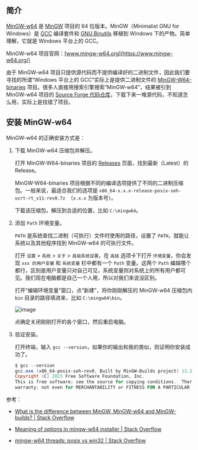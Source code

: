 ## 简介

[MinGW-w64](https://zh.wikipedia.org/wiki/MinGW-w64) 是 [MinGW](https://zh.wikipedia.org/wiki/MinGW) 项目的 64 位版本。MinGW（Minimalist GNU for Windows）是 [GCC](https://zh.wikipedia.org/wiki/GCC) 编译套件和 [GNU Binutils](https://zh.wikipedia.org/wiki/GNU_Binutils) 移植到 Windows 下的产物。简单理解，它就是 Windows 平台上的 GCC。

MinGW-w64 项目官网：[www.mingw-w64.org](https://www.mingw-w64.org/)

由于 MinGW-w64 项目只提供源代码而不提供编译好的二进制文件，因此我们要寻找的所谓“Windows 平台上的 GCC”实际上是提供二进制文件的 [MinGW-W64-binaries](https://github.com/niXman/mingw-builds-binaries/) 项目。很多人直接用搜索引擎搜索“MinGW-w64”，结果被引到 MinGW-w64 项目的 [Source Forge 代码仓库](https://sourceforge.net/projects/mingw-w64/)，下载下来一堆源代码，不知道怎么用，实际上是找错了项目。

## 安装 MinGW-w64

MinGW-w64 的正确安装方式是：

1. 下载 MinGW-w64 压缩包并解压。

   打开 MinGW-W64-binaries 项目的 [Releases](https://github.com/niXman/mingw-builds-binaries/releases) 页面，找到最新（Latest）的 Release。

   MinGW-W64-binaries 项目根据不同的编译选项提供了不同的二进制压缩包。一般来说，最适合我们的选项是 `x86_64-x.x.x-release-posix-seh-ucrt-rt_v11-rev0.7z
`（`x.x.x` 为版本号）。

   下载该压缩包，解压到合适的位置，比如 `C:\mingw64`。

3. 添加 `Path` 环境变量。

   `PATH` 是系统查找二进制（可执行）文件时使用的路径，设置了 `PATH`，就能让系统以及其他程序找到 MinGW-w64 的可执行文件。

   打开 `设置` > `系统` > `关于` > `高级系统设置`，在 `高级` 选项卡下打开 `环境变量`，你会发现 `xxx 的用户变量` 和 `系统变量` 栏中都有一个 `Path` 变量。这两个 `Path` 编辑哪个都行，区别是用户变量只对自己可见，系统变量则对系统上的所有用户都可见。我们现在电脑都是自己一个人用，所以对我们来说没区别。

   打开“编辑环境变量”窗口，点“新建”，将你刚刚解压的 MinGW-w64 压缩包内 `bin` 目录的路径填进来，比如 `C:\mingw64\bin`。

   ![image](https://img2024.cnblogs.com/blog/2778973/202408/2778973-20240801162234363-333834556.png)

   点确定关闭刚刚打开的各个窗口，然后重启电脑。

4. 验证安装。

   打开终端，输入 `gcc --version`，如果你的输出和我的类似，则证明你安装成功了。

   ```powershell
   $ gcc --version
   gcc.exe (x86_64-posix-seh-rev0, Built by MinGW-Builds project) 13.2.0
   Copyright (C) 2023 Free Software Foundation, Inc.
   This is free software; see the source for copying conditions.  There is NO
   warranty; not even for MERCHANTABILITY or FITNESS FOR A PARTICULAR PURPOSE.
   ```

参考：

- [What is the difference between MinGW, MinGW-w64 and MinGW-builds? | Stack Overflow](https://stackoverflow.com/questions/25582110/what-is-the-difference-between-mingw-mingw-w64-and-mingw-builds)

- [Meaning of options in mingw-w64 installer | Stack Overflow](https://stackoverflow.com/questions/29947302/meaning-of-options-in-mingw-w64-installer)

- [mingw-w64 threads: posix vs win32 | Stack Overflow](https://stackoverflow.com/questions/17242516/mingw-w64-threads-posix-vs-win32)